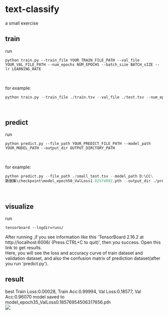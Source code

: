 # text-classify
a small exercise

## train
run <br />
```
python train.py --train_file YOUR_TRAIN_FILE_PATH --val_file YOUR_VAL_FILE_PATH --num_epochs NUM_EPOCHS --batch_size BATCH_sIZE --lr LEARNING_RATE
```
<br/>

for example:  <br/>
```python
python train.py --train_file ./train.tsv --val_file ./test.tsv --num_epochs 50 --batch_size 128 --lr 0.001
```
<br/>

## predict
run <br/>
```
python predict.py --file_path YOUR_PREDICT_FILE_PATH --model_path YOUR_MODEL_PATH --output_dir OUTPUT_DIRCTORY_PATH
```
<br/>

for example: <br/>
```python
python predict.py --file_path ./small_test.tsv --model_path D:\CC\
数据集\checkpoint\model_epoch50_ValLoss1.82574892.pth --output_dir ./predict
```
<br/>

## visualize
run 
```
tensorboard --logdir=runs/
```
After running ,if you see information like this 'TensorBoard 2.16.2 at http://localhost:6006/ (Press CTRL+C to quit)', then you success. Open this link to get results.
<br/>
Here, you will see the loss and accuracy curve of train dataset and validation dataset, and also the confusion matrix of prediction dataset(after you run 'predict.py').
<br/>

## result
best Train Loss:0.00028, Train Acc:0.99994, Val Loss:0.18577, Val Acc:0.96070
model saved to model_epoch35_ValLoss0.18576954506317656.pth
<br/>
![](images/train_loss.png)
